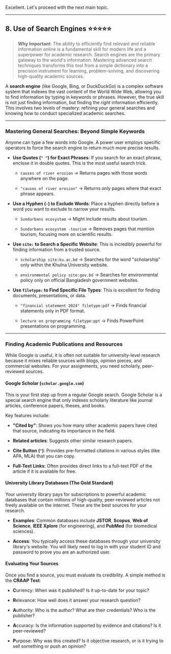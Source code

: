 Excellent. Let's proceed with the next main topic.

---

## 8. Use of Search Engines ⭐⭐⭐⭐⭐

> **Why Important**: The ability to efficiently find relevant and reliable information online is a fundamental skill for modern life and a superpower for academic research. Search engines are the primary gateway to the world's information. Mastering advanced search techniques transforms this tool from a simple dictionary into a precision instrument for learning, problem-solving, and discovering high-quality academic sources.

A **search engine** (like Google, Bing, or DuckDuckGo) is a complex software system that indexes the vast content of the World Wide Web, allowing you to find information by typing in keywords or phrases. However, the true skill is not just finding information, but finding the _right_ information efficiently. This involves two levels of mastery: refining your general searches and knowing how to conduct specialized academic searches.

---

### Mastering General Searches: Beyond Simple Keywords

Anyone can type a few words into Google. A power user employs specific operators to force the search engine to return much more precise results.

- **Use Quotes (`" "`) for Exact Phrases**: If you search for an exact phrase, enclose it in double quotes. This is the most useful search trick.
    
    - `causes of river erosion` → Returns pages with those words anywhere on the page.
        
    - `"causes of river erosion"` → Returns only pages where that exact phrase appears.
        
- **Use a Hyphen (`-`) to Exclude Words**: Place a hyphen directly before a word you want to exclude to narrow your results.
    
    - `Sundarbans ecosystem` → Might include results about tourism.
        
    - `Sundarbans ecosystem -tourism` → Removes pages that mention tourism, focusing more on scientific results.
        
- **Use `site:` to Search a Specific Website**: This is incredibly powerful for finding information from a trusted source.
    
    - `scholarship site:ku.ac.bd` → Searches for the word "scholarship" only within the Khulna University website.
        
    - `environmental policy site:gov.bd` → Searches for environmental policy only on official Bangladesh government websites.
        
- **Use `filetype:` to Find Specific File Types**: This is excellent for finding documents, presentations, or data.
    
    - `"financial statement 2024" filetype:pdf` → Finds financial statements only in PDF format.
        
    - `lecture on programming filetype:ppt` → Finds PowerPoint presentations on programming.
        

---

### Finding Academic Publications and Resources

While Google is useful, it is often not suitable for university-level research because it mixes reliable sources with blogs, opinion pieces, and commercial websites. For your assignments, you need scholarly, peer-reviewed sources.

#### Google Scholar (`scholar.google.com`)

This is your first step up from a regular Google search. Google Scholar is a special search engine that only indexes scholarly literature like journal articles, conference papers, theses, and books.

Key features include:

- **"Cited by"**: Shows you how many other academic papers have cited that source, indicating its importance in the field.
    
- **Related articles**: Suggests other similar research papers.
    
- **Cite Button (`"`)**: Provides pre-formatted citations in various styles (like APA, MLA) that you can copy.
    
- **Full-Text Links**: Often provides direct links to a full-text PDF of the article if it is available for free.
    

#### University Library Databases (The Gold Standard)

Your university library pays for subscriptions to powerful academic databases that contain millions of high-quality, peer-reviewed articles not freely available on the internet. These are the best sources for your research.

- **Examples**: Common databases include **JSTOR**, **Scopus**, **Web of Science**, **IEEE Xplore** (for engineering), and **PubMed** (for biomedical sciences).
    
- **Access**: You typically access these databases through your university library's website. You will likely need to log in with your student ID and password to prove you are an authorized user.
    

#### Evaluating Your Sources

Once you find a source, you must evaluate its credibility. A simple method is the **CRAAP Test**:

- **C**urrency: When was it published? Is it up-to-date for your topic?
    
- **R**elevance: How well does it answer your research question?
    
- **A**uthority: Who is the author? What are their credentials? Who is the publisher?
    
- **A**ccuracy: Is the information supported by evidence and citations? Is it peer-reviewed?
    
- **P**urpose: Why was this created? Is it objective research, or is it trying to sell something or push an opinion?